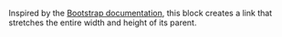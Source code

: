 Inspired by the [Bootstrap documentation](https://getbootstrap.com/docs/4.5/utilities/stretched-link/), this block creates a link that stretches the entire width and height of its parent.